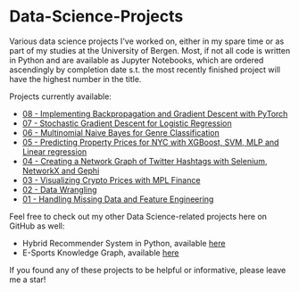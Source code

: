 # Data-Science-Projects

Various data science projects I've worked on, either in my spare time or as part of my studies at the University of Bergen. Most, if not all code is written in Python and are available as Jupyter Notebooks, which are ordered ascendingly by completion date s.t. the most recently finished project will have the highest number in the title.

Projects currently available:
- [08 - Implementing Backpropagation and Gradient Descent with PyTorch](https://github.com/SebastianRokholt/Data-Science-Projects/tree/master/08%20-%20Backpropagation%20and%20Gradient%20Descent)
- [07 - Stochastic Gradient Descent for Logistic Regression](https://github.com/SebastianRokholt/Data-Science-Projects/blob/master/07%20-%20Stochastic%20Gradient%20Descent%20for%20Logistic%20Regression/07%20-%20Stochastic%20Gradient%20Descent%20for%20Logistic%20Regression.ipynb)
- [06 - Multinomial Naive Bayes for Genre Classification](https://github.com/SebastianRokholt/Data-Science-Projects/blob/master/06%20-%20Multinomial%20Naive%20Bayes%20for%20Genre%20Classification/06%20-%20Multinomial%20Naive%20Bayes%20for%20Genre%20Classification.ipynb)
- [05 - Predicting Property Prices for NYC with XGBoost, SVM, MLP and Linear regression](https://github.com/SebastianRokholt/Data-Science-Projects/blob/master/05%20-%20Predicting%20Property%20Prices%20for%20NYC%20with%20XGBoost%2C%20SVM%2C%20MLP%20and%20Linear%20Regression/05%20-%20Predicting%20Property%20Prices%20for%20NYC%20with%20XGBoost%2C%20SVM%2C%20MLP%20and%20Linear%20regression.ipynb)
- [04 - Creating a Network Graph of Twitter Hashtags with Selenium, NetworkX and Gephi](https://github.com/SebastianRokholt/Data-Science-Projects/blob/master/04%20-%20Creating%20a%20Network%20Graph%20of%20Twitter%20Hashtags%20with%20Python%2C%20NetworkX%20and%20Gephi/04%20-%20Creating%20a%20Network%20Graph%20of%20Twitter%20Hashtags%20with%20Python%2C%20NetworkX%20and%20Gephi.ipynb)
- [03 - Visualizing Crypto Prices with MPL Finance](https://github.com/SebastianRokholt/Data-Science-Projects/blob/master/03%20-%20Visualizing%20Crypto%20Prices%20with%20MPL%20Finance/03%20-%20Visualizing%20Crypto%20Prices%20with%20MPL%20Finance.ipynb)
- [02 - Data Wrangling](https://github.com/SebastianRokholt/Data-Science-Projects/blob/master/02%20-%20Data%20Wrangling/02%20-%20Data%20Wrangling.ipynb)
- [01 - Handling Missing Data and Feature Engineering](https://github.com/SebastianRokholt/Data-Science-Projects/blob/master/01%20-%20Missing%20Data%20and%20Feature%20Extraction/01%20-%20Handling%20Missing%20Data%20and%20Feature%20Engineering.ipynb)

Feel free to check out my other Data Science-related projects here on GitHub as well: <br>

- Hybrid Recommender System in Python, available [here](https://github.com/SebastianRokholt/Hybrid-Recommender-System)
- E-Sports Knowledge Graph, available [here](https://github.com/Jonnashell/info216-groupproject)

If you found any of these projects to be helpful or informative, please leave me a star!
